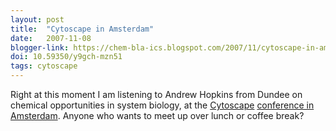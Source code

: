 ```yaml
---
layout: post
title:  "Cytoscape in Amsterdam"
date:   2007-11-08
blogger-link: https://chem-bla-ics.blogspot.com/2007/11/cytoscape-in-amsterdam.html
doi: 10.59350/y9gch-mzn51
tags: cytoscape
---
```


Right at this moment I am listening to Andrew Hopkins from Dundee on chemical opportunities in system biology, at the
[Cytoscape](http://www.cytoscape.org/) [conference in Amsterdam](http://cytoscape.org/retreat2007/programme.php#nov_8).
Anyone who wants to meet up over lunch or coffee break?
